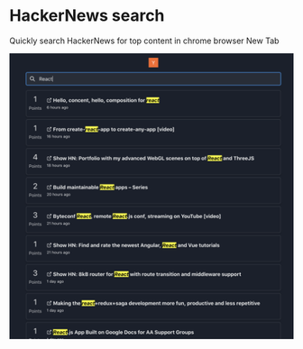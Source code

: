 # HackerNews search

Quickly search HackerNews for top content in chrome browser New Tab

![screenshot.png](screenshot.png)
